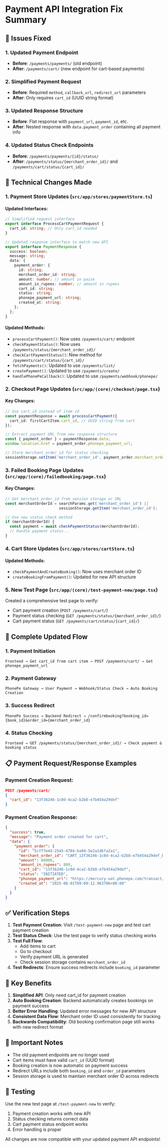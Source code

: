 # Payment API Integration Fix Summary

## 🎯 Issues Fixed

### 1. **Updated Payment Endpoint**
- **Before**: `/payments/payments/` (old endpoint)
- **After**: `/payments/cart/` (new endpoint for cart-based payments)

### 2. **Simplified Payment Request**
- **Before**: Required `method`, `callback_url`, `redirect_url` parameters
- **After**: Only requires `cart_id` (UUID string format)

### 3. **Updated Response Structure**
- **Before**: Flat response with `payment_url`, `payment_id`, etc.
- **After**: Nested response with `data.payment_order` containing all payment info

### 4. **Updated Status Check Endpoints**
- **Before**: `/payments/payments/{id}/status/`
- **After**: `/payments/status/{merchant_order_id}/` and `/payments/cart/status/{cart_id}/`

## 🔧 Technical Changes Made

### **1. Payment Store Updates** (`src/app/stores/paymentStore.ts`)

#### Updated Interfaces:
```typescript
// Simplified request interface
export interface ProcessCartPaymentRequest {
  cart_id: string; // Only cart_id needed
}

// Updated response interface to match new API
export interface PaymentResponse {
  success: boolean;
  message: string;
  data: {
    payment_order: {
      id: string;
      merchant_order_id: string;
      amount: number; // amount in paise
      amount_in_rupees: number; // amount in rupees
      cart_id: string;
      status: string;
      phonepe_payment_url: string;
      created_at: string;
    };
  };
}
```

#### Updated Methods:
- `processCartPayment()`: Now uses `/payments/cart/` endpoint
- `checkPaymentStatus()`: Now uses `/payments/status/{merchant_order_id}/`
- `checkCartPaymentStatus()`: New method for `/payments/cart/status/{cart_id}/`
- `fetchPayments()`: Updated to use `/payments/list/`
- `createPayment()`: Updated to use `/payments/create/`
- `handlePhonePeCallback()`: Updated to use `/payments/webhook/phonepe/`

### **2. Checkout Page Updates** (`src/app/(core)/checkout/page.tsx`)

#### Key Changes:
```typescript
// Use cart_id instead of item id
const paymentResponse = await processCartPayment({
  cart_id: firstCartItem.cart_id, // UUID string from cart
});

// Extract payment URL from new response structure
const { payment_order } = paymentResponse.data;
window.location.href = payment_order.phonepe_payment_url;

// Store merchant_order_id for status checking
sessionStorage.setItem('merchant_order_id', payment_order.merchant_order_id);
```

### **3. Failed Booking Page Updates** (`src/app/(core)/failedbooking/page.tsx`)

#### Key Changes:
```typescript
// Get merchant_order_id from session storage or URL
const merchantOrderId = searchParams.get('merchant_order_id') || 
                        sessionStorage.getItem('merchant_order_id');

// Use new status check method
if (merchantOrderId) {
  const payment = await checkPaymentStatus(merchantOrderId);
  // Handle payment status...
}
```

### **4. Cart Store Updates** (`src/app/stores/cartStore.ts`)

#### Updated Methods:
- `checkPaymentAndCreateBooking()`: Now uses merchant order ID
- `createBookingFromPayment()`: Updated for new API structure

### **5. New Test Page** (`src/app/(core)/test-payment-new/page.tsx`)

Created a comprehensive test page to verify:
- Cart payment creation (`POST /payments/cart/`)
- Payment status checking (`GET /payments/status/{merchant_order_id}/`)
- Cart payment status (`GET /payments/cart/status/{cart_id}/`)

## 🚀 Complete Updated Flow

### **1. Payment Initiation**
```
Frontend → Get cart_id from cart item → POST /payments/cart/ → Get phonepe_payment_url
```

### **2. Payment Gateway**
```
PhonePe Gateway → User Payment → Webhook/Status Check → Auto Booking Creation
```

### **3. Success Redirect**
```
PhonePe Success → Backend Redirect → /confirmbooking?booking_id={book_id}&order_id={merchant_order_id}
```

### **4. Status Checking**
```
Frontend → GET /payments/status/{merchant_order_id}/ → Check payment & booking status
```

## 📋 Payment Request/Response Examples

### **Payment Creation Request:**
```json
POST /payments/cart/
{
  "cart_id": "13f36246-1c0d-4ca2-b2b8-e7b454a29def"
}
```

### **Payment Creation Response:**
```json
{
  "success": true,
  "message": "Payment order created for cart",
  "data": {
    "payment_order": {
      "id": "5cff7e4d-2545-4784-ba04-5e2a1d6fa2a1",
      "merchant_order_id": "CART_13f36246-1c0d-4ca2-b2b8-e7b454a29def_D7D600AC",
      "amount": 80000,
      "amount_in_rupees": 800,
      "cart_id": "13f36246-1c0d-4ca2-b2b8-e7b454a29def",
      "status": "INITIATED",
      "phonepe_payment_url": "https://mercury-uat.phonepe.com/transact/uat_v2?token=...",
      "created_at": "2025-08-01T09:09:12.963706+00:00"
    }
  }
}
```

## ✅ Verification Steps

1. **Test Payment Creation**: Visit `/test-payment-new` page and test cart payment creation
2. **Test Status Check**: Use the test page to verify status checking works
3. **Test Full Flow**: 
   - Add items to cart
   - Go to checkout
   - Verify payment URL is generated
   - Check session storage contains `merchant_order_id`
4. **Test Redirects**: Ensure success redirects include `booking_id` parameter

## 🎯 Key Benefits

1. **Simplified API**: Only need cart_id for payment creation
2. **Auto Booking Creation**: Backend automatically creates bookings on payment success
3. **Better Error Handling**: Updated error messages for new API structure
4. **Consistent Data Flow**: Merchant order ID used consistently for tracking
5. **Backwards Compatibility**: Old booking confirmation page still works with new redirect format

## 🚨 Important Notes

- The old payment endpoints are no longer used
- Cart items must have valid `cart_id` (UUID format)
- Booking creation is now automatic on payment success
- Redirect URLs include both `booking_id` and `order_id` parameters
- Session storage is used to maintain merchant order ID across redirects

## 🔧 Testing

Use the new test page at `/test-payment-new` to verify:
1. Payment creation works with new API
2. Status checking returns correct data
3. Cart payment status endpoint works
4. Error handling is proper

All changes are now compatible with your updated payment API endpoints!
